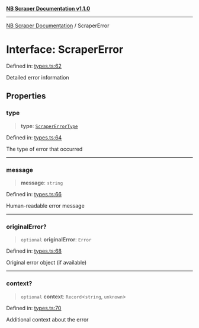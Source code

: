 [**NB Scraper Documentation v1.1.0**](../README.md)

***

[NB Scraper Documentation](../globals.md) / ScraperError

# Interface: ScraperError

Defined in: [types.ts:62](https://github.com/Chakszzz/NB-Scraper/blob/a54b0d480231641a2da59c589f08af0cd80e90f8/app/types.ts#L62)

Detailed error information

## Properties

### type

> **type**: [`ScraperErrorType`](../enumerations/ScraperErrorType.md)

Defined in: [types.ts:64](https://github.com/Chakszzz/NB-Scraper/blob/a54b0d480231641a2da59c589f08af0cd80e90f8/app/types.ts#L64)

The type of error that occurred

***

### message

> **message**: `string`

Defined in: [types.ts:66](https://github.com/Chakszzz/NB-Scraper/blob/a54b0d480231641a2da59c589f08af0cd80e90f8/app/types.ts#L66)

Human-readable error message

***

### originalError?

> `optional` **originalError**: `Error`

Defined in: [types.ts:68](https://github.com/Chakszzz/NB-Scraper/blob/a54b0d480231641a2da59c589f08af0cd80e90f8/app/types.ts#L68)

Original error object (if available)

***

### context?

> `optional` **context**: `Record`\<`string`, `unknown`\>

Defined in: [types.ts:70](https://github.com/Chakszzz/NB-Scraper/blob/a54b0d480231641a2da59c589f08af0cd80e90f8/app/types.ts#L70)

Additional context about the error
